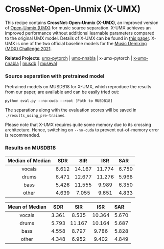 #  CrossNet-Open-Unmix (X-UMX)

This recipe contains __CrossNet-Open-Unmix (X-UMX)__, an improved version of [Open-Unmix (UMX)](https://github.com/sigsep/open-unmix-nnabla) for music source separation. X-UMX achieves an improved performance without additional learnable parameters compared to the original UMX model. Details of X-UMX can be found in [this paper](https://arxiv.org/abs/2010.04228). X-UMX is one of the two official baseline models for the [Music Demixing (MDX) Challenge 2021](https://www.aicrowd.com/challenges/music-demixing-challenge-ismir-2021).

__Related Projects:__ [umx-pytorch](https://github.com/sigsep/open-unmix-pytorch) | [umx-nnabla](https://github.com/sigsep/open-unmix-nnabla) | x-umx-pytorch | [x-umx-nnabla](https://github.com/sony/ai-research-code/tree/master/x-umx) | [musdb](https://github.com/sigsep/sigsep-mus-db) | [museval](https://github.com/sigsep/sigsep-mus-eval)

### Source separation with pretrained model
Pretrained models on MUSDB18 for X-UMX, which reproduce the results from our paper, are available and can be easily tried out:
```
python eval.py --no-cuda --root [Path to MUSDB18]
```
The separations along with the evaluation scores will be saved in `./results_using_pre-trained`.

Please note that X-UMX requires quite some memory due to its crossing architecture. Hence, switching on `--no-cuda` to prevent out-of-memory error is recommended.


### Results on MUSDB18

| Median of Median |   SDR   |   SIR  |  ISR   |  SAR  |
|:----------------:|:-------:|:------:|:------:|:------|
|      vocals      |  6.612  | 14.167 | 11.774 | 6.750 |
|      drums       |  6.471  | 12.677 | 11.276 | 5.968 |
|      bass        |  5.426  | 11.555 | 9.989  | 6.350 |
|      other       |  4.639  | 7.055  | 9.651  | 4.833 |

|  Mean of Median  |   SDR   |   SIR  |  ISR   |  SAR  |
|:----------------:|:-------:|:------:|:------:|:------|
|      vocals      |  3.361  | 8.535  | 10.364 | 5.670 |
|      drums       |  5.793  | 11.167 | 10.164 | 5.687 |
|      bass        |  4.558  | 8.797  | 9.786  | 5.828 |
|      other       |  4.348  | 6.952  | 9.402  | 4.849 |
